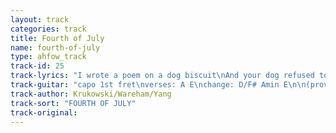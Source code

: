 ```yaml
---
layout: track
categories: track
title: Fourth of July
name: fourth-of-july
type: ahfow_track
track-id: 25
track-lyrics: "I wrote a poem on a dog biscuit\nAnd your dog refused to look at it\nSo I got drunk and looked at the Empire State Building\nIt was no bigger than a nickel\n\nAnd if it don't improve\nThen I have to move\nI never thought that I would end up here\nMaybe I should just change my style\nBut I feel alright when you smile\n\nI stayed at home on the Fourth of July\nAnd I pulled the shades so I didn't have to see the sky\nI decided to have a Bed In\nBut I forgot to invite anybody\n\nAnd when I fell asleep\nThe neighbours had a peep\nI never thought that I would end up here\nMaybe I should just change my style\nBut I feel all right when you smile"
track-guitar: "capo 1st fret\nverses: A E\nchange: D/F# Amin E\n\n(provided by brad)"
track-author: Krukowski/Wareham/Yang
track-sort: "FOURTH OF JULY"
track-original: 
---
```

